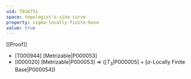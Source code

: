 ```yaml
---
uid: T016751
space: topologist's-sine-curve
property: sigma-locally-finite-base
value: true
---
```

[[Proof]]

* [T000944] [Metrizable|P000053]
* [I000020] [Metrizable|P000053] => ([$T_3$|P000005] + [$\sigma$-Locally Finite Base|P000054])

